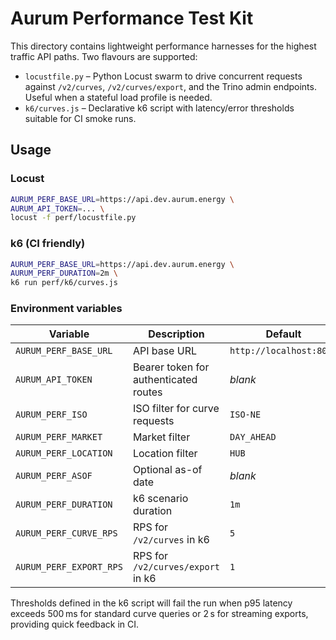 # Aurum Performance Test Kit

This directory contains lightweight performance harnesses for the highest traffic
API paths. Two flavours are supported:

- `locustfile.py` – Python Locust swarm to drive concurrent requests against
  `/v2/curves`, `/v2/curves/export`, and the Trino admin endpoints. Useful when a
  stateful load profile is needed.
- `k6/curves.js` – Declarative k6 script with latency/error thresholds suitable
  for CI smoke runs.

## Usage

### Locust

```bash
AURUM_PERF_BASE_URL=https://api.dev.aurum.energy \
AURUM_API_TOKEN=... \
locust -f perf/locustfile.py
```

### k6 (CI friendly)

```bash
AURUM_PERF_BASE_URL=https://api.dev.aurum.energy \
AURUM_PERF_DURATION=2m \
k6 run perf/k6/curves.js
```

### Environment variables

| Variable | Description | Default |
| --- | --- | --- |
| `AURUM_PERF_BASE_URL` | API base URL | `http://localhost:8000` |
| `AURUM_API_TOKEN` | Bearer token for authenticated routes | _blank_ |
| `AURUM_PERF_ISO` | ISO filter for curve requests | `ISO-NE` |
| `AURUM_PERF_MARKET` | Market filter | `DAY_AHEAD` |
| `AURUM_PERF_LOCATION` | Location filter | `HUB` |
| `AURUM_PERF_ASOF` | Optional as-of date | _blank_ |
| `AURUM_PERF_DURATION` | k6 scenario duration | `1m` |
| `AURUM_PERF_CURVE_RPS` | RPS for `/v2/curves` in k6 | `5` |
| `AURUM_PERF_EXPORT_RPS` | RPS for `/v2/curves/export` in k6 | `1` |

Thresholds defined in the k6 script will fail the run when p95 latency exceeds
500 ms for standard curve queries or 2 s for streaming exports, providing quick
feedback in CI.
